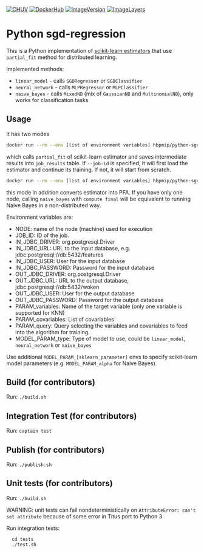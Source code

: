 [![CHUV](https://img.shields.io/badge/CHUV-LREN-AF4C64.svg)](https://www.unil.ch/lren/en/home.html) [![DockerHub](https://img.shields.io/badge/docker-hbpmip%2Fpython--sgd-regression-008bb8.svg)](https://hub.docker.com/r/hbpmip/python-sgd-regression/)
[![ImageVersion](https://images.microbadger.com/badges/version/hbpmip/python-sgd-regression.svg)](https://hub.docker.com/r/hbpmip/python-sgd-regression/tags "hbpmip/python-sgd-regression image tags")
[![ImageLayers](https://images.microbadger.com/badges/image/hbpmip/python-sgd-regression.svg)](https://microbadger.com/#/images/hbpmip/python-sgd-regression "hbpmip/python-sgd-regression on microbadger")

# Python sgd-regression

This is a Python implementation of [scikit-learn estimators](http://scikit-learn.org/stable/modules/scaling_strategies.html) that use `partial_fit` method for distributed learning.

Implemented methods:
- `linear_model` - calls `SGDRegressor` or `SGDClassifier`
- `neural_network` - calls `MLPRegressor` or `MLPClassifier`
- `naive_bayes` - calls `MixedNB` (mix of `GaussianNB` and `MultinomialNB`), only works for classification tasks


## Usage

It has two modes

```sh
docker run --rm --env [list of environment variables] hbpmip/python-sgd-regression:VERSION compute --mode partial --job-id 12
```

which calls `partial_fit` of scikit-learn estimator and saves intermediate results into `job_results` table. If
`--job-id` is specified, it will first load the estimator and continue its training. If not, it will start from scratch.

```sh
docker run --rm --env [list of environment variables] hbpmip/python-sgd-regression:VERSION compute --mode final --job-id 13
```

this mode in addition converts estimator into PFA. If you have only one node, calling `naive_bayes` with `compute final`
will be equivalent to running Naive Bayes in a non-distributed way.

Environment variables are:

* NODE: name of the node (machine) used for execution
* JOB_ID: ID of the job.
* IN_JDBC_DRIVER: org.postgresql.Driver
* IN_JDBC_URL: URL to the input database, e.g. jdbc:postgresql://db:5432/features
* IN_JDBC_USER: User for the input database
* IN_JDBC_PASSWORD: Password for the input database
* OUT_JDBC_DRIVER: org.postgresql.Driver
* OUT_JDBC_URL: URL to the output database, jdbc:postgresql://db:5432/woken
* OUT_JDBC_USER: User for the output database
* OUT_JDBC_PASSWORD: Password for the output database
* PARAM_variables: Name of the target variable (only one variable is supported for KNN)
* PARAM_covariables: List of covariables
* PARAM_query: Query selecting the variables and covariables to feed into the algorithm for training.
* MODEL_PARAM_type: Type of model to use, could be `linear_model`, `neural_network` or `naive_bayes`

Use additional `MODEL_PARAM_[sklearn_parameter]` envs to specify scikit-learn model parameters (e.g. `MODEL_PARAM_alpha`
  for Naive Bayes).


## Build (for contributors)

Run: `./build.sh`


## Integration Test (for contributors)

Run: `captain test`


## Publish (for contributors)

Run: `./publish.sh`


## Unit tests (for contributors)

Run: `./build.sh`

WARNING: unit tests can fail nondeterministically on `AttributeError: can't set attribute` because of some error
in Titus port to Python 3

Run integration tests:

```
  cd tests
  ./test.sh
```
